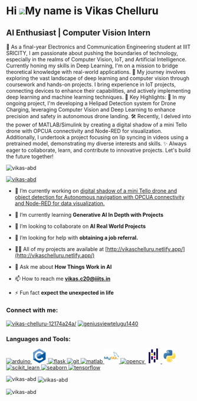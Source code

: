 Hi ![](https://user-images.githubusercontent.com/18350557/176309783-0785949b-9127-417c-8b55-ab5a4333674e.gif)My name is Vikas Chelluru
======================================================================================================================================

AI Enthusiast | Computer Vision Intern
--------------------------------------

🚀 As a final-year Electronics and Communication Engineering student at IIIT SRICITY, I am passionate about pushing the boundaries of technology, especially in the realms of Computer Vision, IoT, and Artificial Intelligence. Currently honing my skills in Deep Learning, I'm on a mission to bridge theoretical knowledge with real-world applications. 🤖 My journey involves exploring the vast landscape of deep learning and computer vision through coursework and hands-on projects. I bring experience in IoT projects, connecting devices to enhance their capabilities, and actively implementing deep learning and machine learning techniques. 🌟 Key Highlights: 🔧 In my ongoing project, I'm developing a Helipad Detection system for Drone Charging, leveraging Computer Vision and Deep Learning to enhance precision and safety in autonomous drone landing. 🛠️ Recently, I delved into the power of MATLAB/Simulink by creating a digital shadow of a mini Tello drone with OPCUA connectivity and Node-RED for visualization. Additionally, I undertook a project focusing on lip syncing in videos using a pretrained model, demonstrating my diverse interests and skills. ✨ Always eager to collaborate, learn, and contribute to innovative projects. Let's build the future together!

<p align="left"> <img src="https://komarev.com/ghpvc/?username=vikas-abd&label=Profile%20views&color=0e75b6&style=flat" alt="vikas-abd" /> </p>

<p align="left"> <a href="https://github.com/ryo-ma/github-profile-trophy"><img src="https://github-profile-trophy.vercel.app/?username=vikas-abd" alt="vikas-abd" /></a> </p>

- 🔭 I’m currently working on [digital shadow of a mini Tello drone and object detection for Autonomous navigation with OPCUA connectivity and Node-RED for data visualization.](http://github.com/Vikas-ABD/tello_drone_controlled_and_simulation_objectdetection_using_simulink.git)

- 🌱 I’m currently learning **Generative AI In Depth with Projects**

- 👯 I’m looking to collaborate on **AI Real World Projects**

- 🤝 I’m looking for help with **obtaining a job referral.**

- 👨‍💻 All of my projects are available at [http://vikaschelluru.netlify.app/](http://vikaschelluru.netlify.app/)

- 💬 Ask me about **How Things Work in AI**

- 📫 How to reach me **vikas.c20@iiits.in**

- ⚡ Fun fact **expect the unexpected in life**

<h3 align="left">Connect with me:</h3>
<p align="left">
<a href="https://linkedin.com/in/vikas-chelluru-12174a24a/" target="blank"><img align="center" src="https://raw.githubusercontent.com/rahuldkjain/github-profile-readme-generator/master/src/images/icons/Social/linked-in-alt.svg" alt="vikas-chelluru-12174a24a/" height="30" width="40" /></a>
<a href="https://www.youtube.com/c/geniusviewtelugu1440" target="blank"><img align="center" src="https://raw.githubusercontent.com/rahuldkjain/github-profile-readme-generator/master/src/images/icons/Social/youtube.svg" alt="geniusviewtelugu1440" height="30" width="40" /></a>
</p>

<h3 align="left">Languages and Tools:</h3>
<p align="left"> <a href="https://www.arduino.cc/" target="_blank" rel="noreferrer"> <img src="https://cdn.worldvectorlogo.com/logos/arduino-1.svg" alt="arduino" width="40" height="40"/> </a> <a href="https://www.cprogramming.com/" target="_blank" rel="noreferrer"> <img src="https://raw.githubusercontent.com/devicons/devicon/master/icons/c/c-original.svg" alt="c" width="40" height="40"/> </a> <a href="https://flask.palletsprojects.com/" target="_blank" rel="noreferrer"> <img src="https://www.vectorlogo.zone/logos/pocoo_flask/pocoo_flask-icon.svg" alt="flask" width="40" height="40"/> </a> <a href="https://git-scm.com/" target="_blank" rel="noreferrer"> <img src="https://www.vectorlogo.zone/logos/git-scm/git-scm-icon.svg" alt="git" width="40" height="40"/> </a> <a href="https://www.mathworks.com/" target="_blank" rel="noreferrer"> <img src="https://upload.wikimedia.org/wikipedia/commons/2/21/Matlab_Logo.png" alt="matlab" width="40" height="40"/> </a> <a href="https://www.mysql.com/" target="_blank" rel="noreferrer"> <img src="https://raw.githubusercontent.com/devicons/devicon/master/icons/mysql/mysql-original-wordmark.svg" alt="mysql" width="40" height="40"/> </a> <a href="https://opencv.org/" target="_blank" rel="noreferrer"> <img src="https://www.vectorlogo.zone/logos/opencv/opencv-icon.svg" alt="opencv" width="40" height="40"/> </a> <a href="https://pandas.pydata.org/" target="_blank" rel="noreferrer"> <img src="https://raw.githubusercontent.com/devicons/devicon/2ae2a900d2f041da66e950e4d48052658d850630/icons/pandas/pandas-original.svg" alt="pandas" width="40" height="40"/> </a> <a href="https://www.python.org" target="_blank" rel="noreferrer"> <img src="https://raw.githubusercontent.com/devicons/devicon/master/icons/python/python-original.svg" alt="python" width="40" height="40"/> </a> <a href="https://scikit-learn.org/" target="_blank" rel="noreferrer"> <img src="https://upload.wikimedia.org/wikipedia/commons/0/05/Scikit_learn_logo_small.svg" alt="scikit_learn" width="40" height="40"/> </a> <a href="https://seaborn.pydata.org/" target="_blank" rel="noreferrer"> <img src="https://seaborn.pydata.org/_images/logo-mark-lightbg.svg" alt="seaborn" width="40" height="40"/> </a> <a href="https://www.tensorflow.org" target="_blank" rel="noreferrer"> <img src="https://www.vectorlogo.zone/logos/tensorflow/tensorflow-icon.svg" alt="tensorflow" width="40" height="40"/> </a> </p>

<p><img align="left" src="https://github-readme-stats.vercel.app/api/top-langs?username=vikas-abd&show_icons=true&locale=en&layout=compact" alt="vikas-abd" /></p>

<p>&nbsp;<img align="center" src="https://github-readme-stats.vercel.app/api?username=vikas-abd&show_icons=true&locale=en" alt="vikas-abd" /></p>

<p><img align="center" src="https://github-readme-streak-stats.herokuapp.com/?user=vikas-abd&" alt="vikas-abd" /></p>
